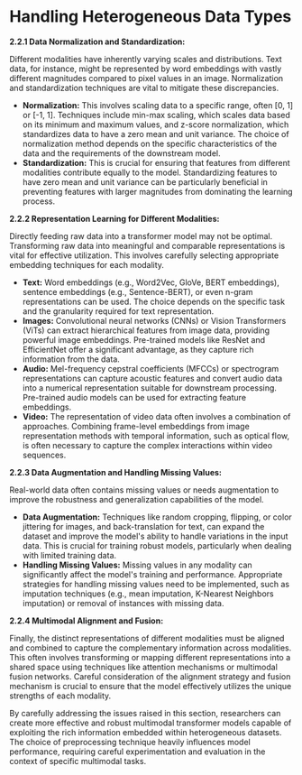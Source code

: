 # Handling Heterogeneous Data Types


**2.2.1 Data Normalization and Standardization:**

Different modalities have inherently varying scales and distributions.  Text data, for instance, might be represented by word embeddings with vastly different magnitudes compared to pixel values in an image.  Normalization and standardization techniques are vital to mitigate these discrepancies.

* **Normalization:**  This involves scaling data to a specific range, often [0, 1] or [-1, 1].  Techniques include min-max scaling, which scales data based on its minimum and maximum values, and z-score normalization, which standardizes data to have a zero mean and unit variance.  The choice of normalization method depends on the specific characteristics of the data and the requirements of the downstream model.
* **Standardization:** This is crucial for ensuring that features from different modalities contribute equally to the model.  Standardizing features to have zero mean and unit variance can be particularly beneficial in preventing features with larger magnitudes from dominating the learning process.

**2.2.2 Representation Learning for Different Modalities:**

Directly feeding raw data into a transformer model may not be optimal.  Transforming raw data into meaningful and comparable representations is vital for effective utilization.  This involves carefully selecting appropriate embedding techniques for each modality.

* **Text:** Word embeddings (e.g., Word2Vec, GloVe, BERT embeddings), sentence embeddings (e.g., Sentence-BERT), or even n-gram representations can be used.  The choice depends on the specific task and the granularity required for text representation.
* **Images:** Convolutional neural networks (CNNs) or Vision Transformers (ViTs) can extract hierarchical features from image data, providing powerful image embeddings. Pre-trained models like ResNet and EfficientNet offer a significant advantage, as they capture rich information from the data.
* **Audio:** Mel-frequency cepstral coefficients (MFCCs) or spectrogram representations can capture acoustic features and convert audio data into a numerical representation suitable for downstream processing.  Pre-trained audio models can be used for extracting feature embeddings.
* **Video:**  The representation of video data often involves a combination of approaches.  Combining frame-level embeddings from image representation methods with temporal information, such as optical flow, is often necessary to capture the complex interactions within video sequences.

**2.2.3 Data Augmentation and Handling Missing Values:**

Real-world data often contains missing values or needs augmentation to improve the robustness and generalization capabilities of the model.

* **Data Augmentation:** Techniques like random cropping, flipping, or color jittering for images, and back-translation for text, can expand the dataset and improve the model's ability to handle variations in the input data. This is crucial for training robust models, particularly when dealing with limited training data.
* **Handling Missing Values:** Missing values in any modality can significantly affect the model's training and performance.  Appropriate strategies for handling missing values need to be implemented, such as imputation techniques (e.g., mean imputation, K-Nearest Neighbors imputation) or removal of instances with missing data.


**2.2.4 Multimodal Alignment and Fusion:**

Finally, the distinct representations of different modalities must be aligned and combined to capture the complementary information across modalities. This often involves transforming or mapping different representations into a shared space using techniques like attention mechanisms or multimodal fusion networks. Careful consideration of the alignment strategy and fusion mechanism is crucial to ensure that the model effectively utilizes the unique strengths of each modality.


By carefully addressing the issues raised in this section, researchers can create more effective and robust multimodal transformer models capable of exploiting the rich information embedded within heterogeneous datasets.  The choice of preprocessing technique heavily influences model performance, requiring careful experimentation and evaluation in the context of specific multimodal tasks.


